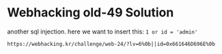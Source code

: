 # Webhacking old-49 Solution

another sql injection.
here we want to insert this: `1 or id = 'admin'`
```
https://webhacking.kr/challenge/web-24/?lv=6%0b||id=0x661646D696E%0b
```


